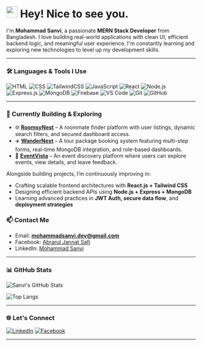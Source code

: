 <h1><img src="https://emojis.slackmojis.com/emojis/images/1531849430/4246/blob-sunglasses.gif?1531849430" width="30"/> Hey! Nice to see you.</h1>

I'm **Mohammad Sanvi**, a passionate **MERN Stack Developer** from Bangladesh. I love building real-world applications with clean UI, efficient backend logic, and meaningful user experience. I'm constantly learning and exploring new technologies to level up my development skills.

---

### 🛠️ Languages & Tools I Use
![HTML](https://img.shields.io/badge/HTML5-E34F26?style=flat-square&logo=html5&logoColor=white)
![CSS](https://img.shields.io/badge/CSS3-1572B6?style=flat-square&logo=css3&logoColor=white)
![TailwindCSS](https://img.shields.io/badge/Tailwind_CSS-38B2AC?style=flat-square&logo=tailwind-css&logoColor=white)
![JavaScript](https://img.shields.io/badge/JavaScript-F7DF1E?style=flat-square&logo=javascript&logoColor=black)
![React](https://img.shields.io/badge/React-0081CB?style=flat-square&logo=react&logoColor=61DAFB)
![Node.js](https://img.shields.io/badge/Node.js-43853D?style=flat-square&logo=node.js&logoColor=white)
![Express.js](https://img.shields.io/badge/Express.js-000000?style=flat-square&logo=express&logoColor=white)
![MongoDB](https://img.shields.io/badge/MongoDB-4EA94B?style=flat-square&logo=mongodb&logoColor=white)
![Firebase](https://img.shields.io/badge/Firebase-FFCA28?style=flat-square&logo=firebase&logoColor=black)
![VS Code](https://img.shields.io/badge/VS%20Code-007ACC?style=flat-square&logo=visual-studio-code&logoColor=white)
![Git](https://img.shields.io/badge/Git-F05032?style=flat-square&logo=git&logoColor=white)
![GitHub](https://img.shields.io/badge/GitHub-181717?style=flat-square&logo=github&logoColor=white)

---

### 🚀 Currently Building & Exploring

- 🌐 [**RoomsyNest**](https://roomsy-nest.web.app/) – A roommate finder platform with user listings, dynamic search filters, and secured dashboard access.
- ✈️ [**WanderNest**](https://wandernest-63f5d.web.app/) – A tour package booking system featuring multi-step forms, real-time MongoDB integration, and role-based dashboards.
- 🎉 [**EventVista**](https://event-vista-431a6.web.app/) – An event discovery platform where users can explore events, view details, and leave feedback.
  
Alongside building projects, I’m continuously improving in:
- Crafting scalable frontend architectures with **React.js + Tailwind CSS**
- Designing efficient backend APIs using **Node.js + Express + MongoDB**
- Learning advanced practices in **JWT Auth, secure data flow**, and **deployment strategies**


### 📫 Contact Me
- Email: **mohammadsanvi.dev@gmail.com**
- Facebook: [Abrarul Jannat Safi](https://www.facebook.com/abraruljannatsafi)
- LinkedIn: [Mohammad Sanvi](https://www.linkedin.com/in/mohammad-sanvi-2b7569371/)

---

### 📊 GitHub Stats

![Sanvi's GitHub Stats](https://github-readme-stats.vercel.app/api?username=mohammadsanvi&theme=radical&show_icons=true&hide_border=true)



![Top Langs](https://github-readme-stats.vercel.app/api/top-langs/?username=mohammadsanvi&layout=compact&theme=radical&hide_border=true)

---

### 🌐 Let's Connect

[![LinkedIn](https://img.shields.io/badge/LinkedIn-0077B5?style=flat-square&logo=linkedin&logoColor=white)](https://www.linkedin.com/in/mohammad-sanvi-2b7569371/)
[![Facebook](https://img.shields.io/badge/Facebook-1877F2?style=flat-square&logo=facebook&logoColor=white)](https://www.facebook.com/abraruljannatsafi)

---
